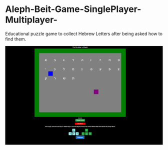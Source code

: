 # Aleph-Beit-Game-SinglePlayer-Multiplayer-
Educational puzzle game to collect Hebrew Letters after being asked how to find them. 


![Alt text](/images/ScreenShot.png)


